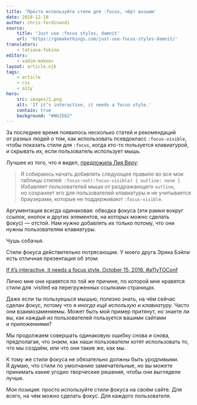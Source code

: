 ```yaml
---
title: 'Просто используйте стили для :focus, чёрт возьми'
date: 2018-12-10
author: chris-ferdinandi
source:
    title: 'Just use :focus styles, damnit'
    url: 'https://gomakethings.com/just-use-focus-styles-damnit/'
translators:
    - tatiana-fokina
editors:
    - vadim-makeev
layout: article.njk
tags:
    - article
    - css
    - a11y
hero:
    src: images/1.png
    alt: 'If it’s interactive, it needs a focus style.'
    contain: true
    background: "#0b2562"
---
```


За последнее время появилось несколько статей и рекомендаций от разных людей о том, как использовать псевдокласс `:focus-visible`, чтобы показать стили для `:focus`, когда кто-то пользуется клавиатурой, и скрывать их, если пользователь использует мышь.

Лучшее из того, что я видел, [предложила Лия Веру](https://twitter.com/LeaVerou/status/1045768279753666562):

> Я собираюсь начать добавлять следующее правило во все мои таблицы стилей:
> `:focus:not(:focus-visible) { outline: none }`
> Избавляет пользователей мыши от раздражающего `outline`, но сохраняет его для пользователей клавиатуры и не учитывается браузерами, которые не поддерживают `:focus-visible`.

Аргументация всегда одинаковая: обводка фокуса (эти рамки вокруг ссылок, кнопок и других элементов, на которых можно сделать фокус) — отстой. Нам нужно добавлять их только потому, что они нужны пользователям клавиатуры.

Чушь собачья.

Стили фокуса действительно потрясающие. У моего друга Эрика Бэйли есть отличная презентация об этом:

[If it’s interactive, it needs a focus style. October 15, 2018. #a11yTOConf](https://noti.st/ericwbailey/TcMJFP/embed)

Лично мне они нравятся по той же причине, по которой мне нравятся стили для :visited на перегруженных ссылками страницах.

Даже если ты пользуешься мышью, полезно знать, на чём сейчас сделан фокус, потому что я _иногда ещё использую и клавиатуру._ Часто они взаимозаменяемы. Может быть мой пример притянут, но знаете ли вы, как каждый из пользователей пользуется вашими сайтами и приложениями?

Мы продолжаем совершать одинаковую ошибку снова и снова, предполагая, что знаем, как наши пользователи хотят использовать то, что мы создаём, или что они такие же, как мы.

К тому же стили фокуса не обязательно должны быть уродливыми. Я думаю, что стили по умолчанию замечательные, но вы можете принимать какие угодно творческие решения, чтобы они выглядели лучше.

Моя позиция: просто используйте стили фокуса на своём сайте. Для всего, на чём можно сделать фокус. Для каждого пользователя.
